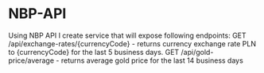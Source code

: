 # NBP-API

Using NBP API I create service that will expose following endpoints:
GET /api/exchange-rates/{currencyCode} - returns currency exchange rate PLN to {currencyCode} for the last 5 business days.
GET /api/gold-price/average - returns average gold price for the last 14 business days
